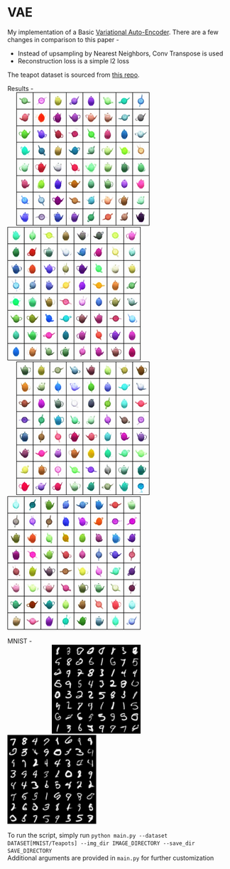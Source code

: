 # VAE
My implementation of a Basic [Variational Auto-Encoder](https://arxiv.org/abs/1312.6114). There are a few changes in comparison to this paper - 
 - Instead of upsampling by Nearest Neighbors, Conv Transpose is used
 - Reconstruction loss is a simple l2 loss

The teapot dataset is sourced from [this repo](https://github.com/cianeastwood/qedr).   

Results - <br>
<img src="/docs/1_sample_1999.png" width="300" hspace="20" /> <img src="/docs/2_sample_99.png" width="300"/> <br>
<img src="/docs/2_sample_199.png" width="300" hspace="20" /> <img src="/docs/2_sample_299.png" width="300"/> <br>

MNIST - <br>
<img src="/docs/6_sample_199.png" width="200" hspace="100" /> <img src="/docs/6_sample_299.png" width="200"/> <br>

To run the script, simply run `python main.py --dataset DATASET[MNIST/Teapots] --img_dir IMAGE_DIRECTORY --save_dir SAVE_DIRECTORY` <br>
Additional arguments are provided in `main.py` for further customization


